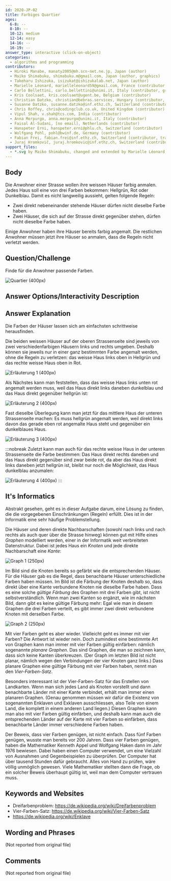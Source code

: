```yaml
---
id: 2020-JP-02
title: Farbiges Quartier
ages:
  6-8: --
  8-10: --
  10-12: medium
  12-14: easy
  14-16: --
  16-19: --
answer_type: interactive (click-on-object)
categories:
  - algorithms and programming
contributors:
  - Hiroki Manabe, manaty2005@mh.scn-net.ne.jp, Japan (author)
  - Maiko Shimabuku, shimabuku.m@gmail.com, Japan (author, graphics)
  - Takeharu Ishizuka, isizukat@ishizukalab.net, Japan (author)
  - Marielle Léonard, marielleleonard59@gmail.com, France (contributor, graphics)
  - Carlo Bellettini, carlo.bellettini@unimi.it, Italy (contributor, graphics)
  - Kris Coolsaet, kris.coolsaet@ugent.be, Belgium (contributor)
  - Christian Datzko, christian@bebras.services, Hungary (contributor, graphics)
  - Susanne Datzko, susanne.datzko@inf.ethz.ch, Switzerland (contributor, graphics)
  - Chris Roffey, chris@codingclub.co.uk, United Kingdom (contributor)
  - Vipul Shah, v.shah@tcs.com, India (contributor)
  - Anna Morpurgo, anna.morpurgo@unimi.it, Italy (contributor)
  - Faisal Al-Sudani, [no email], Netherlands (contributor)
  - Hanspeter Erni, hanspeter.erni@phlu.ch, Switzerland (contributor)
  - Wolfgang Pohl, pohl@bwinf.de, Germany (contributor)
  - Fabian Frei, fabian.frei@inf.ethz.ch, Switzerland (contributor, translation from English into German)
  - Juraj Hromkovič, juraj.hromkovic@inf.ethz.ch, Switzerland (contributor)
support_files:
  - *.svg by Maiko Shimabuku, changed and extended by Marielle Léonard, made interactive by Carlo Bellettini, changed and improved and made interactive by Susanne Datzko, based on work by Christian Datzko
---
```



## Body

Die Anwohner einer Strasse wollen ihre weissen Häuser farbig anmalen. Jedes Haus soll eine von drei Farben bekommen: Hellgrün, Rot oder Dunkelblau. Damit es nicht langweilig aussieht, gelten folgende Regeln:
 - Zwei direkt nebeneinander stehende Häuser dürfen nicht dieselbe Farbe haben.
 - Zwei Häuser, die sich auf der Strasse direkt gegenüber stehen, dürfen nicht dieselbe Farbe haben. 

Einige Anwohner haben ihre Häuser bereits farbig angemalt. Die restlichen Anwohner müssen jetzt ihre Häuser so anmalen, dass die Regeln nicht verletzt werden.


## Question/Challenge

Finde für die Anwohner passende Farben.

![](graphics/2020-JP-02_taskbody-interactive.svg "Quartier (400px)")


## Answer Options/Interactivity Description

<!-- empty -->


## Answer Explanation

Die Farben der Häuser lassen sich am einfachsten schrittweise herausfinden.

Die beiden weissen Häuser auf der oberen Strassenseite sind jeweils von zwei verschiedenfarbigen Häusern links und rechts umgeben. Deshalb können sie jeweils nur in einer ganz bestimmten Farbe angemalt werden, ohne die Regeln zu verletzen: das weisse Haus links oben in Hellgrün und das rechte weisse Haus oben in Rot.

![](graphics/2020-JP-02_solution1-interactive.svg "Erläuterung 1 (400px)")

Als Nächstes kann man feststellen, dass das weisse Haus links unten rot angemalt werden muss, weil das Haus direkt links daneben dunkelblau und das Haus direkt gegenüber hellgrün ist:

![](graphics/2020-JP-02_solution2-interactive.svg "Erläuterung 2 (400px)")

Fast dieselbe Überlegung kann man jetzt für das mittlere Haus der unteren Strassenseite machen: Es muss hellgrün angemalt werden, weil direkt links davon das gerade eben rot angemalte Haus steht und gegenüber ein dunkelblaues Haus. 

![](graphics/2020-JP-02_solution3-interactive.svg "Erläuterung 3 (400px)")

:::nobreak
Zuletzt kann man auch für das rechte weisse Haus in der unteren Strassenseite die Farbe bestimmen: Das Haus direkt rechts daneben und das Haus direkt gegenüber sind zwar beide rot, da aber das Haus direkt links daneben jetzt hellgrün ist, bleibt nur noch die Möglichkeit, das Haus dunkelblau anzumalen:

![](graphics/2020-JP-02_solution4-interactive.svg "Erläuterung 4 (400px)")
:::


## It's Informatics

Abstrakt gesehen, geht es in dieser Aufgabe darum, eine Lösung zu finden, die die vorgegebenen Einschränkungen (Regeln) erfüllt. Dies ist in der Informatik eine sehr häufige Problemstellung.

Die Häuser und deren direkte Nachbarschaften (sowohl nach links und nach rechts als auch quer über die Strasse hinweg) können gut mit Hilfe eines _Graphen_ modelliert werden, einer in der Informatik weit verbreiteten Datenstruktur. Dabei ist jedes Haus ein _Knoten_ und jede direkte Nachbarschaft eine _Kante_:

![](graphics/2020-JP-02_itsinformatics1.svg "Graph 1 (250px)")

Im Bild sind die Knoten bereits so gefärbt wie die entsprechenden Häuser. Für die Häuser gab es die Regel, dass benachbarte Häuser unterschiedliche Farben haben müssen. Im Bild ist die Färbung der Knoten deshalb so, dass direkt über eine Kante verbundene Knoten nie dieselbe Farbe haben. Dass es eine solche _gültige Färbung_ des Graphen mit drei Farben gibt, ist nicht selbstverständlich. Wenn man zwei Kanten so ergänzt, wie im nächsten Bild, dann gibt es keine gültige Färbung mehr: Egal wie man in diesem Graphen die drei Farben verteilt, es gibt immer zwei direkt verbundene Knoten mit derselben Farbe. 

![](graphics/2020-JP-02_itsinformatics2.svg "Graph 2 (250px)")

Mit vier Farben geht es aber wieder. Vielleicht geht es immer mit vier Farben? Die Antwort ist wieder nein. Doch zumindest eine bestimmte Art von Graphen kann man immer mit vier Farben gültig einfärben: nämlich sogenannte _planare Graphen_. Das sind Graphen, die man so zeichnen kann, dass sich keine Kanten überkreuzen. (Der Graph im letzten Bild ist nicht planar, nämlich wegen den  Verbindungen der vier Knoten ganz links.) Dass planare Graphen eine gültige Färbung mit vier Farben haben, nennt man den _Vier-Farben-Satz_. 

Besonders interessant ist der Vier-Farben-Satz für das Erstellen von Landkarten. Wenn man sich jedes Land als Knoten vorstellt und dann benachbarte Länder mit einer Kante verbindet, erhält man immer einen planaren Graphen. (Genau genommen müssen wir dafür die Existenz von sogenannten Enklaven und Exklaven ausschliessen, also Teile von einem Land, die komplett in einem anderen Land liegen.) Diesen Graphen kann man also mit vier Farben gültig einfärben, und deshalb kann man auch die entsprechenden Länder auf der Karte mit vier Farben so einfärben, dass benachbarte Länder immer verschiedene Farben haben. 

Der Beweis, dass vier Farben genügen, ist nicht einfach. Dass fünf Farben genügen, wusste man bereits vor 200 Jahren. Dass vier Farben genügen, haben die Mathematiker Kenneth Appel und Wolfgang Haken dann im Jahr 1976 bewiesen. Dabei haben einen Computer verwendet, um eine Vielzahl von Ausnahmen und Gegenbeispielen zu überprüfen. Der Computer hat über tausend Stunden dafür gebraucht. Alles von Hand zu prüfen, wäre völlig unmöglich gewesen. Viele Mathematiker stellten dann die Frage, ob ein solcher Beweis überhaupt gültig ist, weil man dem Computer vertrauen muss. 


## Keywords and Websites

 - Dreifarbenproblem: https://de.wikipedia.org/wiki/Dreifarbenproblem
 - Vier-Farben-Satz: https://de.wikipedia.org/wiki/Vier-Farben-Satz
 - https://de.wikipedia.org/wiki/Enklave


## Wording and Phrases

(Not reported from original file)


## Comments

(Not reported from original file)
